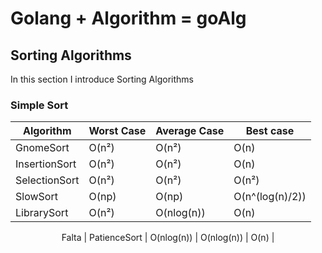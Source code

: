 # Golang + Algorithm = goAlg

## Sorting Algorithms

In this section I introduce Sorting Algorithms

### Simple Sort

<center>

| Algorithm     | Worst Case | Average Case | Best case |
| ------------- | ---------- | ------------ | --------- |
| GnomeSort     |    O(n²)   | O(n²) | O(n) |
| InsertionSort |    O(n²)   | O(n²) | O(n) |
| SelectionSort |    O(n²)   | O(n²) | O(n²) |
| SlowSort      |    O(np)   | O(np) | O(n^(log(n)/2)) |
| LibrarySort | O(n²) | O(nlog(n)) | O(n) |

Falta
| PatienceSort | O(nlog(n)) | O(nlog(n)) | O(n) |

</center>

